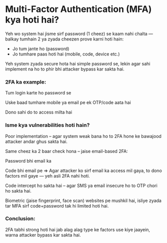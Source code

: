 # Multi-Factor Authentication (MFA) kya hoti hai?
Yeh wo system hai jisme sirf password (1 cheez) se kaam nahi chalta — balkay tumhain 2 ya zyada cheezen prove karni hoti hain:

- Jo tum jante ho (password)
- Jo tumhare paas hoti hai (mobile, code, device etc.)

Yeh system zyada secure hota hai simple password se, 
lekin agar sahi implement na ho to phir bhi attacker bypass kar sakta hai.

### 2FA ka example:
Tum login karte ho password se

Uske baad tumhare mobile ya email pe ek OTP/code aata hai

Dono sahi do to access milta hai

### Isme kya vulnerabilities hoti hain?
Poor implementation – agar system weak bana ho to 2FA hone ke bawajood attacker andar ghus sakta hai.

Same cheez ka 2 baar check hona – jaise email-based 2FA:

Password bhi email ka

Code bhi email pe
=> Agar attacker ko sirf email ka access mil gaya, to dono factors mil gaye — yeh asli 2FA nahi hoti.

Code intercept ho sakta hai – agar SMS ya email insecure ho to OTP chori ho sakta hai.

Biometric (jaise fingerprint, face scan) websites pe mushkil hai, isliye zyada tar MFA sirf code+password tak hi limited hoti hai.

### Conclusion:
2FA tabhi strong hoti hai jab alag alag type ke factors use kiye jaayein, warna attacker bypass kar sakta hai.
